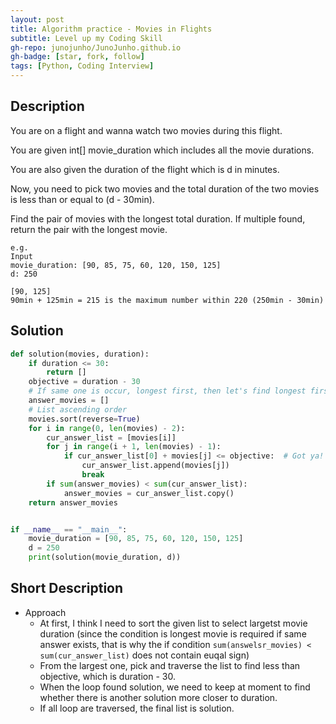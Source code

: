 ```yaml
---
layout: post
title: Algorithm practice - Movies in Flights
subtitle: Level up my Coding Skill
gh-repo: junojunho/JunoJunho.github.io
gh-badge: [star, fork, follow]
tags: [Python, Coding Interview]
---
```


Description
-------

You are on a flight and wanna watch two movies during this flight.

You are given int[] movie_duration which includes all the movie durations.

You are also given the duration of the flight which is d in minutes.

Now, you need to pick two movies and the total duration of the two movies is less than or equal to (d - 30min).

Find the pair of movies with the longest total duration. If multiple found, return the pair with the longest movie.

```
e.g.
Input
movie_duration: [90, 85, 75, 60, 120, 150, 125]
d: 250
```

```
[90, 125]
90min + 125min = 215 is the maximum number within 220 (250min - 30min)
```

Solution
-----------

```Python
def solution(movies, duration):
    if duration <= 30:
        return []
    objective = duration - 30
    # If same one is occur, longest first, then let's find longest first
    answer_movies = []
    # List ascending order
    movies.sort(reverse=True)
    for i in range(0, len(movies) - 2):
        cur_answer_list = [movies[i]]
        for j in range(i + 1, len(movies) - 1):
            if cur_answer_list[0] + movies[j] <= objective:  # Got ya!
                cur_answer_list.append(movies[j])
                break
        if sum(answer_movies) < sum(cur_answer_list):
            answer_movies = cur_answer_list.copy()
    return answer_movies


if __name__ == "__main__":
    movie_duration = [90, 85, 75, 60, 120, 150, 125]
    d = 250
    print(solution(movie_duration, d))

```

Short Description
----------

- Approach
  - At first, I think I need to sort the given list to select largetst movie duration (since the condition is longest movie is required if same answer exists, that is why the if condition `sum(answelsr_movies) < sum(cur_answer_list)` does not contain euqal sign)
  - From the largest one, pick and traverse the list to find less than objective, which is duration - 30.
  - When the loop found solution, we need to keep at moment to find whether there is another solution more closer to duration.
  - If all loop are traversed, the final list is solution.
